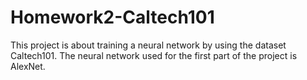 # Homework2-Caltech101

This project is about training a neural network by using the dataset Caltech101. The neural network used for the first part of the project is AlexNet. 
